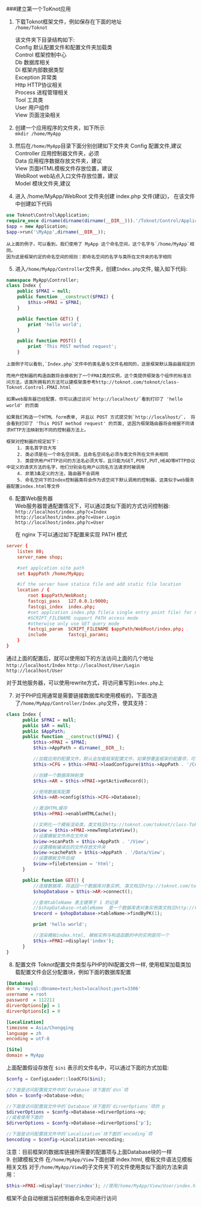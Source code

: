###建立第一个ToKnot应用
1. 下载Toknot框架文件，例如保存在下面的地址     
    `/home/Toknot`

    该文件夹下目录结构如下:  
            Config              默认配置文件和配置文件夹加载类  
            Control             框架控制中心    
            Db                  数据库相关      
            Di                  框架内部数据类型    
            Exception           异常类      
            Http                HTTP协议相关        
            Process             进程管理相关        
            Tool                工具类      
            User                用户组件        
            View                页面渲染相关        
 
2. 创建一个应用程序的文件夹，如下所示  
    `mkdir /home/MyApp`

3. 然后在`/home/MyApp`目录下面分别创建如下文件夹 
            Config          配置文件,建议  
            Controller      应用控制器文件夹，必须  
            Data            应用程序数据存放文件夹，建议  
            View            页面HTML模板文件存放位置，建议  
            WebRoot         web站点入口文件存放位置，建议  
            Model           模块文件夹,建议  

4. 进入 /home/MyApp/WebRoot 文件夹创建 index.php 文件(建议)， 在该文件中创建如下代码
```php
use Toknot\Control\Application;
require_once dirname(dirname(dirname(__DIR__))).'/Toknot/Control/Application.php';
$app = new Application;
$app->run('\MyApp',dirname(__DIR__));
```  
    从上面的例子，可以看到，我们使用了 MyApp 这个命名空间，这个名字与`/home/MyApp`相同。  
    因为这是框架约定的命名空间的规则：即命名空间的名字与类所在文件夹的名字相同 
 
5. 进入`/home/MyApp/Controller`文件夹，创建`Index.php`文件, 输入如下代码:
```php
namespace MyApp\Controller;
class Index {
    public $FMAI = null;
    public function __construct($FMAI) {
        $this->FMAI = $FMAI;
    }

    public function GET() {
        print 'hello world';
    }

    public function POST() {
        print 'This POST method request';
    }
```
 
    上面例子可以看到,`Index.php`文件中的类名是与文件名相同的，这是框架默认路由器规定的  

    而用户控制器的构造函数将会接收到了一个FMAI类的实例，这个类提供框架各个组件的标准访问方法，该类所拥有的方法可以建框架类参考http://toknot.com/toknot/class-Toknot.Control.FMAI.html    

    如果web服务器已经配置，你可以通过访问`http://localhost/`看到打印了 'hello world' 的页面    

    如果我们构造一个HTML form表单, 并且以 POST 方式提交到`http://localhost/`， 将会看到打印了 'This POST method request' 的页面, 这因为框架路由器将会根据不同请求HTTP方法映射到不同的控制器方法上。   

    框架对控制器的规定如下： 
        1. 类名首字目大写
        2. 类必须是在一个命名空间类，且命名空间名必须与类文件所在文件夹相同
        3. 类提供用户HTTP访问的方法名必须大写，且只能为GET,POST,PUT,HEAD等HTTP协议中定义的请求方法的名字，他们分别会在用户以同名方法请求时被调用
        4. 非第3条定义的方法，路由器不会调用
        5. 命名空间下的Index控制器类将会作为该空间下默认调用的控制器，这类似于web服务器配置index.html等文件
6. 配置Web服务器        
   Web服务器普通配置情况下，可以通过类似下面的方式访问控制器:       
   `http://localhost/index.php?c=Index`     
   `http://localhost/index.php?c=User.Login`       
   `http://localhost/index.php?c=User`      

   在 nginx 下可以通过如下配置来实现 PATH 模式
```conf
server {
    listen 80;
    server_name shop;

    #set applcation site path
    set $appPath /home/MyApp;

    #if the server have statice file and add static file location
    location / {
        root $appPath/WebRoot;
        fastcgi_pass   127.0.0.1:9000;
        fastcgi_index  index.php;
        #set applcation index.php file(a single entry point file) for nginx 
        #SCRIPT_FILENAME support PATH access mode
        #otherwise only use GET query mode
        fastcgi_param  SCRIPT_FILENAME $appPath/WebRoot/index.php;
        include        fastcgi_params;
    }
}
```   
   通过上面的配置后，就可以使用如下的方法访问上面的几个地址
        `http://localhost/Index`
        `http://localhost/User/Login`
        `http://localhost/User`

   对于其他服务器，可以使用rewrite方式，将访问重写到`index.php`上

7. 对于PHP应用通常是需要链接数据库和使用模板的，下面改造了`/home/MyApp/Controller/Index.php`文件，使其支持：
```php 
class Index {
      public $FMAI = null;
      public $AR = null;
      public $AppPath;
      public function __construct($FMAI) {
          $this->FMAI = $FMAI;
          $this->AppPath = dirname(__DIR__);

          //加载应用的配置文件，默认会加载框架配置文件，如果想覆盖框架的配置项，可以创建同名的进行覆盖
          $this->CFG = $this->FMAI->loadConfigure($this->AppPath . '/Config/config.ini');

          //创建一个数据库映射类
          $this->AR = $this->FMAI->getActiveRecord();

          //使用数据库配置
          $this->AR->config($this->CFG->Database);

          //激活HTML缓存
          $this->FMAI->enableHTMLCache();

          //实例化一个模板渲染类，类文档见http://toknot.com/toknot/class-Toknot.View.Renderer.html
          $view = $this->FMAI->newTemplateView();
          //设置模板文件所在文件夹
          $view->scanPath = $this->AppPath . '/View';
          //设置模板编译后的文件存放文件夹
          $view->cachePath = $this->AppPath . '/Data/View';
          //设置模板文件后缀
          $view->fileExtension = 'html';
      }

      public function GET() {
          //连接数据库，将返回一个数据库对象实例, 类文档见http://toknot.com/toknot/class-Toknot.Db.DatabaseObject.html
          $shopDatabase = $this->AR->connect();

          //查询tableName 表主键等于 1 的记录
          //$shopDatabase->tableName  是一个数据库表对象实例类文档见http://toknot.com/toknot/class-Toknot.Db.DbTableObject.html
          $record = $shopDatabase->tableName->findByPK(1);

          print 'hello world';

          //渲染模板index.html, 模板实例与构造函数的中的实例是同一个
          $this->FMAI->display('index');
      }
}
```
8. 配置文件
   Toknot配置文件类型与PHP的INI配置文件一样, 使用框架加载类加载配置文件会区分配置块，例如下面的数据库配置       

```ini
[Database]
dsn = 'mysql:dbname=test;host=localhost;port=3306'
username = root
password  = 112211
dirverOptions[p] = 1
dirverOptions[c] = 0

[Localization]
timezone = Asia/Chongqing
language = zh
encoding = utf-8

[Site]
domain = MyApp
```

   上面配置假设存放在 `$ini` 表示的文件名中，可以通过下面的方式加载:

```php
$confg = ConfigLoader::loadCFG($ini);

//下面是访问配置我文件中的`Database`块下面的`dsn`项
$dsn = $confg->Database->dsn;

//下面是访问配置我文件中的`Database`块下面的`dirverOptions`项的 p
$dirverOptions = $confg->Database->dirverOptions->p;
//或者使用下面的
$dirverOptions = $confg->Database->dirverOptions['p'];

//下面是访问配置我文件中的`Localization`块下面的`encoding`项
$encoding = $config->Localization->encoding;
```
   注意：目前框架的数据库链接所需要的配置项与上面Database块的一样       
9. 创建模板文件
   在`/home/MyApp/View`下面创建 index.html, 模板文件语法见模板相关文档
   对于`/home/MyApp/View`的子文件夹下的文件使用类似下面的方法来调用：
```php
$this->FMAI->display('User/index'); //使用/home/MyApp/View/User/index.html
```
   框架不会自动根据当前控制器命名空间进行访问